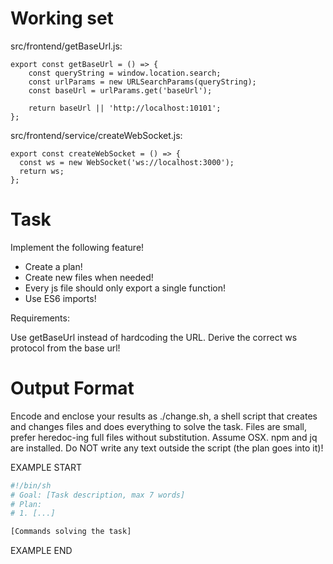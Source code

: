 # Working set

src/frontend/getBaseUrl.js:
```
export const getBaseUrl = () => {
    const queryString = window.location.search;
    const urlParams = new URLSearchParams(queryString);
    const baseUrl = urlParams.get('baseUrl');

    return baseUrl || 'http://localhost:10101';
};

```

src/frontend/service/createWebSocket.js:
```
export const createWebSocket = () => {
  const ws = new WebSocket('ws://localhost:3000');
  return ws;
};

```


# Task

Implement the following feature!

- Create a plan!
- Create new files when needed!
- Every js file should only export a single function!
- Use ES6 imports!

Requirements:

Use getBaseUrl instead of hardcoding the URL.
Derive the correct ws protocol from the base url!



# Output Format

Encode and enclose your results as ./change.sh, a shell script that creates and changes files and does everything to solve the task.
Files are small, prefer heredoc-ing full files without substitution.
Assume OSX.
npm and jq are installed.
Do NOT write any text outside the script (the plan goes into it)!


EXAMPLE START

```sh
#!/bin/sh
# Goal: [Task description, max 7 words]
# Plan:
# 1. [...]

[Commands solving the task]
```

EXAMPLE END

